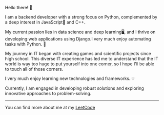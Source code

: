 

Hello there! 👋

I am a backend developer with a strong focus on Python, complemented by a deep interest in JavaScript🧾 and C++. 

My current passion lies in data science and deep learning🖥️, and I thrive on developing web applications using Django.I very much enjoy automating tasks with Python. 🐍

My journey in IT began with creating games and scientific projects since high school. This diverse IT experience has led me to understand that the IT world is way too huge to put yourself into one corner, so I hope I'll be able to touch all of those corners.

I very much enjoy learning new technologies and frameworks. 💡

Currently, I am engaged in developing robust solutions and exploring innovative approaches to problem-solving.

<hr>

You can find more about me at my <a href="https://leetcode.com/u/ruzibekoff/" class="min-width-0 Link text-bold flex-auto wb-break-all"><span class="repo">LeetCode</span></a>



